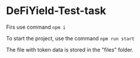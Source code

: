 # DeFiYield-Test-task

 Firs use command ```npm i```

To start the project, use the command
```npm run start```

The file with token data is stored in the "files" folder.
